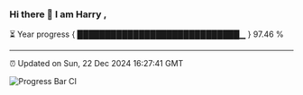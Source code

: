 ### Hi there 👋 I am Harry , 

⏳ Year progress { █████████████████████████████▁ } 97.46 %

---

⏰ Updated on Sun, 22 Dec 2024 16:27:41 GMT

![Progress Bar CI](https://github.com/duykhang68/duykhang68/workflows/Progress%20Bar%20CI/badge.svg)
